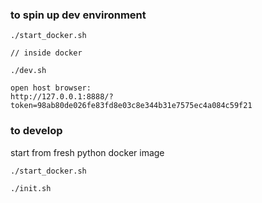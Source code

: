 ### to spin up dev environment

```
./start_docker.sh

// inside docker

./dev.sh

open host browser:
http://127.0.0.1:8888/?token=98ab80de026fe83fd8e03c8e344b31e7575ec4a084c59f21

```

### to develop


start from fresh python docker image

```
./start_docker.sh

./init.sh
```



